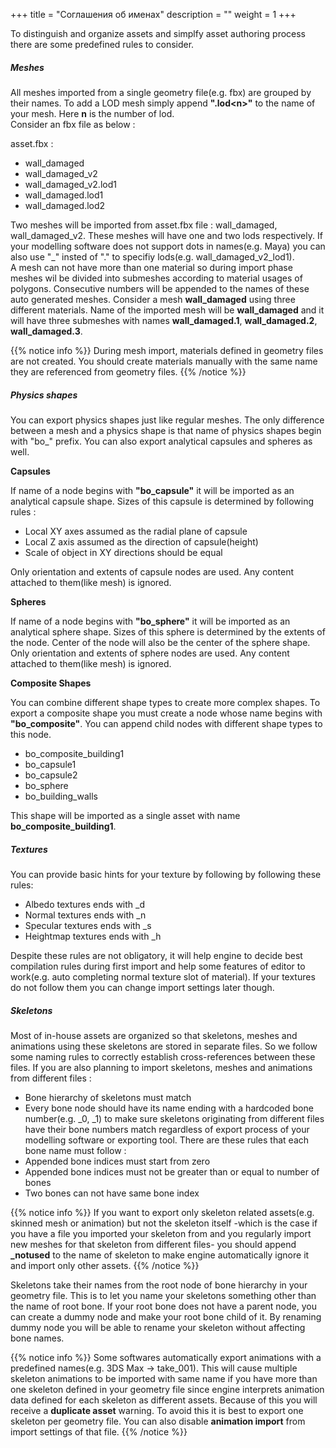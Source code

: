 +++
title = "Соглашения об именах"
description = ""
weight = 1
+++

To distinguish and organize assets and simplfy asset authoring process there are some predefined rules to consider.

##### Meshes

All meshes imported from a single geometry file(e.g. fbx) are grouped by their names. To add a LOD mesh simply append **".lod\<n\>"** to the name of your mesh. Here **n** is the number of lod.  
Consider an fbx file as below :

asset.fbx : 

- wall_damaged
- wall_damaged_v2
- wall_damaged_v2.lod1
- wall_damaged.lod1
- wall_damaged.lod2

Two meshes will be imported from asset.fbx file : wall_damaged, wall_damaged_v2. These meshes will have one and two lods respectively. If your modelling software does not support dots in names(e.g. Maya) you can also use "\_" insted of "." to specifiy lods(e.g. wall_damaged_v2_lod1).  
A mesh can not have more than one material so during import phase meshes wil be divided into submeshes according to material usages of polygons. Consecutive numbers will be appended to the names of these auto generated meshes. Consider a mesh **wall_damaged** using three different materials. Name of the imported mesh will be **wall_damaged** and it will have three submeshes with names **wall_damaged.1**, **wall_damaged.2**, **wall_damaged.3**.

{{% notice info %}}
During mesh import, materials defined in geometry files are not created. You should create materials manually with the same name they are referenced from geometry files.
{{% /notice %}}

##### Physics shapes

You can export physics shapes just like regular meshes. The only difference between a mesh and a physics shape is that name of physics shapes begin with "bo_" prefix. You can also export analytical capsules and spheres as well.

**Capsules**

If name of a node begins with **"bo_capsule"** it will be imported as an analytical capsule shape. Sizes of this capsule is determined by following rules : 

- Local XY axes assumed as the radial plane of capsule
- Local Z axis assumed as the direction of capsule(height)
- Scale of object in XY directions should be equal

Only orientation and extents of capsule nodes are used. Any content attached to them(like mesh) is ignored.

**Spheres**

If name of a node begins with **"bo_sphere"** it will be imported as an analytical sphere shape. Sizes of this sphere is determined by the extents of the node. Center of the node will also be the center of the sphere shape.
Only orientation and extents of sphere nodes are used. Any content attached to them(like mesh) is ignored.

**Composite Shapes**

You can combine different shape types to create more complex shapes. To export a composite shape you must create a node whose name begins with **"bo_composite"**. You can append child nodes with different shape types to this node.

- bo_composite_building1
 - bo_capsule1
 - bo_capsule2
 - bo_sphere
 - bo_building_walls

 This shape will be imported as a single asset with name **bo_composite_building1**.

##### Textures

You can provide basic hints for your texture by following by following these rules:

- Albedo textures ends with _d
- Normal textures ends with _n
- Specular textures ends with _s
- Heightmap textures ends with _h

Despite these rules are not obligatory, it will help engine to decide best compilation rules during first import and help some features of editor to work(e.g. auto completing normal texture slot of material). If your textures do not follow them you can change import settings later though.

##### Skeletons

Most of in-house assets are organized so that skeletons, meshes and animations using these skeletons are stored in separate files. So we follow some naming rules to correctly establish cross-references between these files. If you are also planning to import skeletons, meshes and animations from different files :

- Bone hierarchy of skeletons must match
- Every bone node should have its name ending with a hardcoded bone number(e.g. _0, _1) to make sure skeletons originating from different files have their bone numbers match regardless of export process of your modelling software or exporting tool. There are these rules that each bone name must follow :
 - Appended bone indices must start from zero
 - Appended bone indices must not be greater than or equal to number of bones
 - Two bones can not have same bone index

{{% notice info %}}
If you want to export only skeleton related assets(e.g. skinned mesh or animation) but not the skeleton itself -which is the case if you have a file you imported your skeleton from and you regularly import new meshes for that skeleton from different files- you should append **_notused** to the name of skeleton to make engine automatically ignore it and import only other assets.
{{% /notice %}}

Skeletons take their names from the root node of bone hierarchy in your geometry file. This is to let you name your skeletons something other than the name of root bone. If your root bone does not have a parent node, you can create a dummy node and make your root bone child of it. By renaming dummy node you will be able to rename your skeleton without affecting bone names.

{{% notice info %}}
Some softwares automatically export animations with a predefined names(e.g. 3DS Max -> take_001). This will cause multiple skeleton animations to be imported with same name if you have more than one skeleton defined in your geometry file since engine interprets animation data defined for each skeleton as different assets. Because of this you will receive a **duplicate asset** warning. To avoid this it is best to export one skeleton per geometry file. You can also disable **animation import** from import settings of that file.
{{% /notice %}}